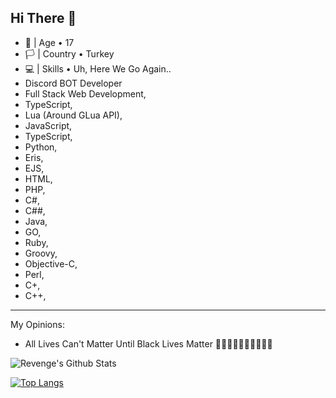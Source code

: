 ## Hi There 👋
- 🎂 | Age • 17
- 🏳️ | Country • Turkey
- 💻 | Skills • Uh, Here We Go Again..
- Discord BOT Developer
- Full Stack Web Development,
- TypeScript,
- Lua (Around GLua API),
- JavaScript,
- TypeScript,
- Python,
- Eris,
- EJS,
- HTML,
- PHP,
- C#,
- C##,
- Java,
- GO,
- Ruby,
- Groovy,
- Objective-C,
- Perl,
- C+,
- C++,

------------------

My Opinions:
- All Lives Can't Matter Until Black Lives Matter ✊🏻✊🏼✊🏽✊🏾✊🏿

![Revenge's Github Stats](https://github-readme-stats.vercel.app/api?username=Aventadoria&show_icons=true&theme=radical)

[![Top Langs](https://github-readme-stats.vercel.app/api/top-langs/?username=Aventadoria&layout=compact)](https://github.com/anuraghazra/github-readme-stats)
